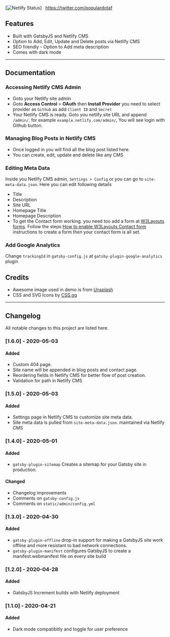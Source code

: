 [![Netlify Status](https://api.netlify.com/api/v1/badges/8ec719ad-c2f8-4529-b97d-e7561a9eaf33/deploy-status)] &nbsp; https://twitter.com/populardotaf


## Features
- Built with GatsbyJS and Netlify CMS
- Option to Add, Edit, Update and Delete posts via Netlify CMS
- SEO friendly - Option to Add meta description
- Comes with dark mode

---

## Documentation

### Accessing Netlify CMS Admin
* Goto your Netlify site admin
* Goto **Access Control** > **OAuth** then **Install Provider** you need to select provider as `Github` as add `Client ID` and `Secret`
* Your Netlify CMS is ready. Goto you netlify site URL and append `/admin/`. for example `example.netlify.com/admin/`, You will see login with Github button.

### Managing Blog Posts in Netlify CMS
* Once logged in you will find all the blog post listed here.
* You can create, edit, update and delete like any CMS

### Editing Meta Data
Inside you Netlify CMS admin, `Settings > Config` or you can go to `site-meta-data.json`. Here you can edit following details
* Title
* Description
* Site URL
* Homepage Title
* Homepage Description
* To get the Contact form working. you need too add a form at [W3Layouts forms](https://my.w3layouts.com/Forms/). Follow the steps [How to enable W3Layouts Contact form](https://w3layouts.com/articles/introducing-contact-forms-for-static-websites/) instructions to create a form then your contact form is all set.

### Add Google Analytics
Change `trackingId` in `gatsby-config.js` at `gatsby-plugin-google-analytics` plugin


## Credits
- Awesome image used in demo is from [Unsplash](https://unsplash.com)
- CSS and SVG Icons by [CSS.gg](https://css.gg)

---

## Changelog
All notable changes to this project are listed here.

### [1.6.0] - 2020-05-03
#### Added
- Custom 404 page.
- Site name will be appended in blog posts and contact page.
- Reordering fields in Netlify CMS for better flow of post creation.
- Validation for path in Netlify CMS

### [1.5.0] - 2020-05-03
#### Added
- Settings page in Netlify CMS to customize site meta data.
- Site meta data is pulled from `site-meta-data.json`. maintained via Netlify CMS

### [1.4.0] - 2020-05-01
#### Added
- `gatsby-plugin-sitemap` Creates a sitemap for your Gatsby site in production.

#### Changed
- Changelog improvements
- Comments on `gatsby-config.js`
- Comments on `static/admin/config.yml`

### [1.3.0] - 2020-04-30
#### Added
- `gatsby-plugin-offline` drop-in support for making a GatsbyJS site work offline and more resistant to bad network connections.
- `gatsby-plugin-manifest` configures GatsbyJS to create a manifest.webmanifest file on every site build

### [1.2.0] - 2020-04-28
#### Added
- GatsbyJS Increment builds with Netlify deployment

### [1.1.0] - 2020-04-21
#### Added
- Dark mode compatibitly and toggle for user preference
